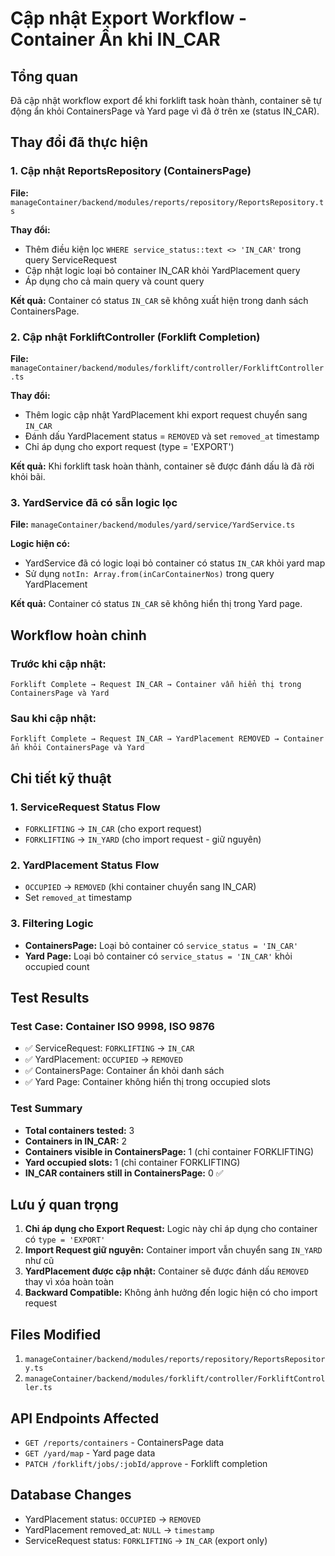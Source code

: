# Cập nhật Export Workflow - Container Ẩn khi IN_CAR

## Tổng quan
Đã cập nhật workflow export để khi forklift task hoàn thành, container sẽ tự động ẩn khỏi ContainersPage và Yard page vì đã ở trên xe (status IN_CAR).

## Thay đổi đã thực hiện

### 1. Cập nhật ReportsRepository (ContainersPage)
**File:** `manageContainer/backend/modules/reports/repository/ReportsRepository.ts`

**Thay đổi:**
- Thêm điều kiện lọc `WHERE service_status::text <> 'IN_CAR'` trong query ServiceRequest
- Cập nhật logic loại bỏ container IN_CAR khỏi YardPlacement query
- Áp dụng cho cả main query và count query

**Kết quả:** Container có status `IN_CAR` sẽ không xuất hiện trong danh sách ContainersPage.

### 2. Cập nhật ForkliftController (Forklift Completion)
**File:** `manageContainer/backend/modules/forklift/controller/ForkliftController.ts`

**Thay đổi:**
- Thêm logic cập nhật YardPlacement khi export request chuyển sang `IN_CAR`
- Đánh dấu YardPlacement status = `REMOVED` và set `removed_at` timestamp
- Chỉ áp dụng cho export request (type = 'EXPORT')

**Kết quả:** Khi forklift task hoàn thành, container sẽ được đánh dấu là đã rời khỏi bãi.

### 3. YardService đã có sẵn logic lọc
**File:** `manageContainer/backend/modules/yard/service/YardService.ts`

**Logic hiện có:**
- YardService đã có logic loại bỏ container có status `IN_CAR` khỏi yard map
- Sử dụng `notIn: Array.from(inCarContainerNos)` trong query YardPlacement

**Kết quả:** Container có status `IN_CAR` sẽ không hiển thị trong Yard page.

## Workflow hoàn chỉnh

### Trước khi cập nhật:
```
Forklift Complete → Request IN_CAR → Container vẫn hiển thị trong ContainersPage và Yard
```

### Sau khi cập nhật:
```
Forklift Complete → Request IN_CAR → YardPlacement REMOVED → Container ẩn khỏi ContainersPage và Yard
```

## Chi tiết kỹ thuật

### 1. ServiceRequest Status Flow
- `FORKLIFTING` → `IN_CAR` (cho export request)
- `FORKLIFTING` → `IN_YARD` (cho import request - giữ nguyên)

### 2. YardPlacement Status Flow
- `OCCUPIED` → `REMOVED` (khi container chuyển sang IN_CAR)
- Set `removed_at` timestamp

### 3. Filtering Logic
- **ContainersPage:** Loại bỏ container có `service_status = 'IN_CAR'`
- **Yard Page:** Loại bỏ container có `service_status = 'IN_CAR'` khỏi occupied count

## Test Results

### Test Case: Container ISO 9998, ISO 9876
- ✅ ServiceRequest: `FORKLIFTING` → `IN_CAR`
- ✅ YardPlacement: `OCCUPIED` → `REMOVED`
- ✅ ContainersPage: Container ẩn khỏi danh sách
- ✅ Yard Page: Container không hiển thị trong occupied slots

### Test Summary
- **Total containers tested:** 3
- **Containers in IN_CAR:** 2
- **Containers visible in ContainersPage:** 1 (chỉ container FORKLIFTING)
- **Yard occupied slots:** 1 (chỉ container FORKLIFTING)
- **IN_CAR containers still in ContainersPage:** 0 ✅

## Lưu ý quan trọng

1. **Chỉ áp dụng cho Export Request:** Logic này chỉ áp dụng cho container có `type = 'EXPORT'`
2. **Import Request giữ nguyên:** Container import vẫn chuyển sang `IN_YARD` như cũ
3. **YardPlacement được cập nhật:** Container sẽ được đánh dấu `REMOVED` thay vì xóa hoàn toàn
4. **Backward Compatible:** Không ảnh hưởng đến logic hiện có cho import request

## Files Modified

1. `manageContainer/backend/modules/reports/repository/ReportsRepository.ts`
2. `manageContainer/backend/modules/forklift/controller/ForkliftController.ts`

## API Endpoints Affected

- `GET /reports/containers` - ContainersPage data
- `GET /yard/map` - Yard page data  
- `PATCH /forklift/jobs/:jobId/approve` - Forklift completion

## Database Changes

- YardPlacement status: `OCCUPIED` → `REMOVED`
- YardPlacement removed_at: `NULL` → `timestamp`
- ServiceRequest status: `FORKLIFTING` → `IN_CAR` (export only)


